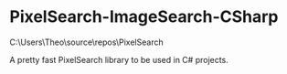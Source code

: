 # PixelSearch-ImageSearch-CSharp
C:\Users\Theo\source\repos\PixelSearch

A pretty fast PixelSearch library to be used in C# projects.
